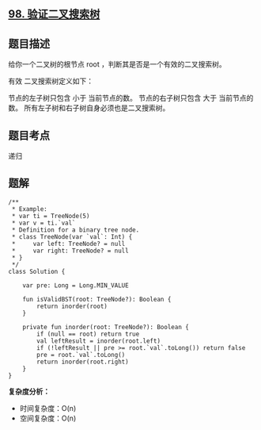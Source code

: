 ## [98. 验证二叉搜索树](https://leetcode.cn/problems/validate-binary-search-tree)

## 题目描述

给你一个二叉树的根节点 root ，判断其是否是一个有效的二叉搜索树。

有效 二叉搜索树定义如下：

节点的左子树只包含 小于 当前节点的数。
节点的右子树只包含 大于 当前节点的数。
所有左子树和右子树自身必须也是二叉搜索树。

## 题目考点

递归

## 题解
 
```
/**
 * Example:
 * var ti = TreeNode(5)
 * var v = ti.`val`
 * Definition for a binary tree node.
 * class TreeNode(var `val`: Int) {
 *     var left: TreeNode? = null
 *     var right: TreeNode? = null
 * }
 */
class Solution {

    var pre: Long = Long.MIN_VALUE

    fun isValidBST(root: TreeNode?): Boolean {
        return inorder(root)
    }

    private fun inorder(root: TreeNode?): Boolean {
        if (null == root) return true
        val leftResult = inorder(root.left)
        if (!leftResult || pre >= root.`val`.toLong()) return false
        pre = root.`val`.toLong()
        return inorder(root.right)
    }
}
```

**复杂度分析：**

- 时间复杂度：O(n)
- 空间复杂度：O(n) 
